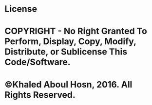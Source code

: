 # License
# COPYRIGHT - No Right Granted To Perform, Display, Copy, Modify, Distribute, or Sublicense This Code/Software. 
# ©Khaled Aboul Hosn, 2016. All Rights Reserved.